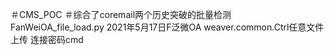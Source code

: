 ＃CMS_POC
＃综合了coremail两个历史突破的批量检测
FanWeiOA_file_load.py 2021年5月17日F泛微OA weaver.common.Ctrl任意文件上传
连接密码cmd
